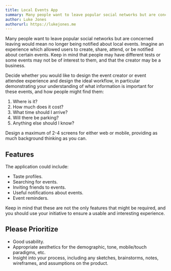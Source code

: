 ```yaml
---
title: Local Events App
summary: Many people want to leave popular social networks but are concerned leaving would mean no longer being notified about local events. Imagine an experience which allowed users to create, share, attend, or be notified about certain events. Keep in mind that people may have different tests or some events may not be of interest to them, and that the creator may be a business.
author: Luke Jones
authorurl: https://lukejones.me
---
```


Many people want to leave popular social networks but are concerned leaving would mean no longer being notified about local events. Imagine an experience which allowed users to create, share, attend, or be notified about certain events. Keep in mind that people may have different tests or some events may not be of interest to them, and that the creator may be a business.

Decide whether you would like to design the event creator or event attendee experience and design the ideal workflow, in particular demonstrating your understanding of what information is important for these events, and how people might find them:

1. Where is it?
2. How much does it cost?
3. What time should I arrive?
4. Will there be parking?
5. Anything else should I know?

Design a maximum of 2-4 screens for either web or mobile, providing as much background thinking as you can.

## Features

The application could include:

* Taste profiles.
* Searching for events.
* Inviting friends to events.
* Useful notifications about events.
* Event reminders.

Keep in mind that these are not the only features that might be required, and you should use your initiative to ensure a usable and interesting experience.

## Please Prioritize

* Good usability.
* Appropriate aesthetics for the demographic, tone, mobile/touch paradigms, etc.
* Insight into your process, including any sketches, brainstorms, notes, wireframes, and assumptions on the product.
